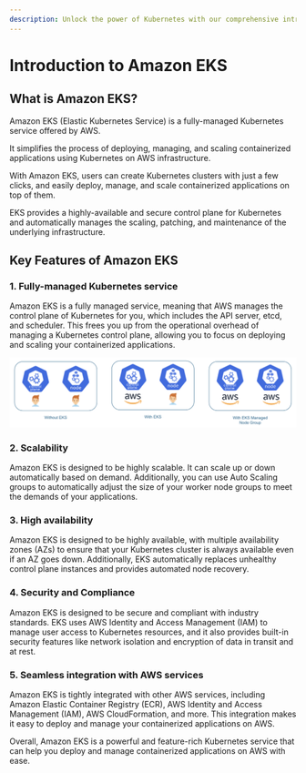 ```yaml
---
description: Unlock the power of Kubernetes with our comprehensive introduction to Amazon EKS. Dive into managed container orchestration, scaling, and high availability with expert insights.
---
```


# Introduction to Amazon EKS

## What is Amazon EKS?

Amazon EKS (Elastic Kubernetes Service) is a fully-managed Kubernetes service offered by AWS.

It simplifies the process of deploying, managing, and scaling containerized applications using Kubernetes on AWS infrastructure.

With Amazon EKS, users can create Kubernetes clusters with just a few clicks, and easily deploy, manage, and scale containerized applications on top of them.

EKS provides a highly-available and secure control plane for Kubernetes and automatically manages the scaling, patching, and maintenance of the underlying infrastructure.


## Key Features of Amazon EKS

### 1. Fully-managed Kubernetes service

Amazon EKS is a fully managed service, meaning that AWS manages the control plane of Kubernetes for you, which includes the API server, etcd, and scheduler. This frees you up from the operational overhead of managing a Kubernetes control plane, allowing you to focus on deploying and scaling your containerized applications.

<p align="center">
    <img src="../../../assets/eks-course-images/eks-overview-and-architecture/k8s-with-and-without-eks.png" alt="Kubernetes management with and without EKS" />
</p>

### 2. Scalability

Amazon EKS is designed to be highly scalable. It can scale up or down automatically based on demand. Additionally, you can use Auto Scaling groups to automatically adjust the size of your worker node groups to meet the demands of your applications.

### 3. High availability

Amazon EKS is designed to be highly available, with multiple availability zones (AZs) to ensure that your Kubernetes cluster is always available even if an AZ goes down. Additionally, EKS automatically replaces unhealthy control plane instances and provides automated node recovery.

### 4. Security and Compliance

Amazon EKS is designed to be secure and compliant with industry standards. EKS uses AWS Identity and Access Management (IAM) to manage user access to Kubernetes resources, and it also provides built-in security features like network isolation and encryption of data in transit and at rest.

### 5. Seamless integration with AWS services

Amazon EKS is tightly integrated with other AWS services, including Amazon Elastic Container Registry (ECR), AWS Identity and Access Management (IAM), AWS CloudFormation, and more. This integration makes it easy to deploy and manage your containerized applications on AWS.


Overall, Amazon EKS is a powerful and feature-rich Kubernetes service that can help you deploy and manage containerized applications on AWS with ease.